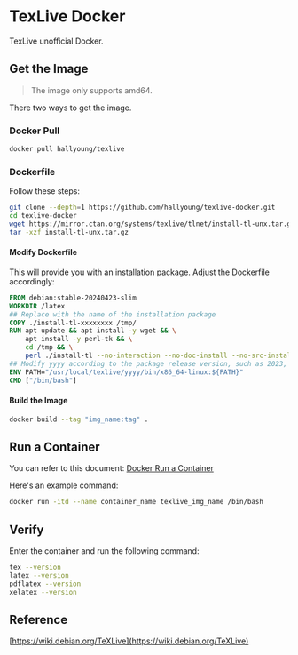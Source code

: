 # TexLive Docker
TexLive unofficial Docker.

## Get the Image

>The image only supports amd64.

There two ways to get the image.

### Docker Pull
```bash
docker pull hallyoung/texlive
```

### Dockerfile
Follow these steps:
```bash
git clone --depth=1 https://github.com/hallyoung/texlive-docker.git
cd texlive-docker
wget https://mirror.ctan.org/systems/texlive/tlnet/install-tl-unx.tar.gz
tar -xzf install-tl-unx.tar.gz
```
#### Modify Dockerfile

This will provide you with an installation package. Adjust the Dockerfile accordingly:

```Dockerfile
FROM debian:stable-20240423-slim
WORKDIR /latex
## Replace with the name of the installation package
COPY ./install-tl-xxxxxxxx /tmp/
RUN apt update && apt install -y wget && \
    apt install -y perl-tk && \
    cd /tmp && \
    perl ./install-tl --no-interaction --no-doc-install --no-src-install
## Modify yyyy according to the package release version, such as 2023, 2024,...
ENV PATH="/usr/local/texlive/yyyy/bin/x86_64-linux:${PATH}"
CMD ["/bin/bash"]
```

#### Build the Image
```bash
docker build --tag "img_name:tag" .
```

## Run a Container 
You can refer to this document: [Docker Run a Container](https://docs.docker.com/guides/walkthroughs/run-a-container/)

Here's an example command:
```bash
docker run -itd --name container_name texlive_img_name /bin/bash
```

## Verify
Enter the container and run the following command:
```bash
tex --version
latex --version
pdflatex --version
xelatex --version
```
## Reference
[https://wiki.debian.org/TeXLive](https://wiki.debian.org/TeXLive)
